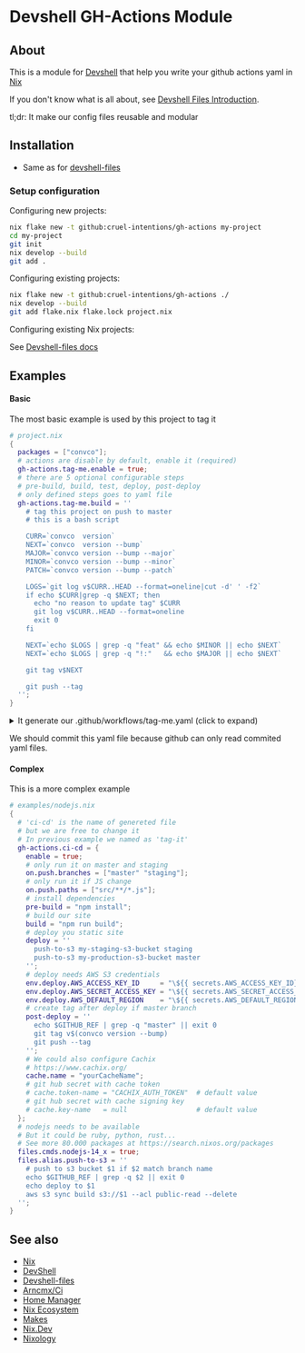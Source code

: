 # Devshell GH-Actions Module
## About

This is a module for [Devshell](https://github.com/numtide/devshell) that help you write your github actions yaml in [Nix](https://nixos.org/guides/how-nix-works.html)

If you don't know what is all about, see [Devshell Files Introduction](https://github.com/cruel-intentions/devshell-files).

tl;dr: It make our config files reusable and modular

## Installation

- Same as for [devshell-files](/cruel-intentions/devshell-files#instructions)

### Setup configuration

Configuring new projects:

```sh
nix flake new -t github:cruel-intentions/gh-actions my-project
cd my-project
git init
nix develop --build
git add .
```

Configuring existing projects:

```sh
nix flake new -t github:cruel-intentions/gh-actions ./
nix develop --build
git add flake.nix flake.lock project.nix
```

Configuring existing Nix projects:

See [Devshell-files docs](https://github.com/cruel-intentions/devshell-files#sharing-our-module)

## Examples


#### Basic

The most basic example is used by this project to tag it

```nix
# project.nix
{
  packages = ["convco"];
  # actions are disable by default, enable it (required)
  gh-actions.tag-me.enable = true;
  # there are 5 optional configurable steps
  # pre-build, build, test, deploy, post-deploy
  # only defined steps goes to yaml file
  gh-actions.tag-me.build = ''
    # tag this project on push to master
    # this is a bash script

    CURR=`convco  version`
    NEXT=`convco  version --bump`
    MAJOR=`convco version --bump --major`
    MINOR=`convco version --bump --minor`
    PATCH=`convco version --bump --patch`

    LOGS=`git log v$CURR..HEAD --format=oneline|cut -d' ' -f2`
    if echo $CURR|grep -q $NEXT; then
      echo "no reason to update tag" $CURR 
      git log v$CURR..HEAD --format=oneline
      exit 0
    fi

    NEXT=`echo $LOGS | grep -q "feat" && echo $MINOR || echo $NEXT`
    NEXT=`echo $LOGS | grep -q "!:"   && echo $MAJOR || echo $NEXT`

    git tag v$NEXT

    git push --tag
  '';
}

```

<details>
<summary>It generate our .github/workflows/tag-me.yaml (click to expand)</summary>
<br>


```yaml
# .github/workflows/tag-me.yaml
jobs:
  tag-me:
    runs-on: ubuntu-latest
    steps:
      - uses: actions/checkout@v2.4.0
        with:
          fetch-depth: 0
      - uses: cachix/install-nix-action@v15
        with:
          extra_nix_config: access-tokens = github.com=${{ secrets.GITHUB_TOKEN }}
          nix_path: channel:nixos-22.05
      - name: Build
        run: nix develop --command gh-actions-tag-me-build
"on":
  push:
    branches:
      - master

```


</details>


We should commit this yaml file because github can only read commited yaml files.


#### Complex


This is a more complex example

```nix
# examples/nodejs.nix
{
  # 'ci-cd' is the name of genereted file
  # but we are free to change it
  # In previous example we named as 'tag-it'
  gh-actions.ci-cd = {
    enable = true;
    # only run it on master and staging
    on.push.branches = ["master" "staging"];
    # only run it if JS change
    on.push.paths = ["src/**/*.js"];
    # install dependencies
    pre-build = "npm install";
    # build our site
    build = "npm run build";
    # deploy you static site
    deploy = ''
      push-to-s3 my-staging-s3-bucket staging
      push-to-s3 my-production-s3-bucket master
    '';
    # deploy needs AWS S3 credentials
    env.deploy.AWS_ACCESS_KEY_ID     = "\${{ secrets.AWS_ACCESS_KEY_ID} }}";
    env.deploy.AWS_SECRET_ACCESS_KEY = "\${{ secrets.AWS_SECRET_ACCESS_KEY }}";
    env.deploy.AWS_DEFAULT_REGION    = "\${{ secrets.AWS_DEFAULT_REGION }}";
    # create tag after deploy if master branch
    post-deploy = ''
      echo $GITHUB_REF | grep -q "master" || exit 0
      git tag v$(convco version --bump)
      git push --tag
    '';
    # We could also configure Cachix
    # https://www.cachix.org/
    cache.name = "yourCacheName";
    # git hub secret with cache token
    # cache.token-name = "CACHIX_AUTH_TOKEN"  # default value
    # git hub secret with cache signing key
    # cache.key-name   = null                 # default value
  };
  # nodejs needs to be available
  # But it could be ruby, python, rust...
  # See more 80.000 packages at https://search.nixos.org/packages
  files.cmds.nodejs-14_x = true;
  files.alias.push-to-s3 = ''
    # push to s3 bucket $1 if $2 match branch name
    echo $GITHUB_REF | grep -q $2 || exit 0
    echo deploy to $1
    aws s3 sync build s3://$1 --acl public-read --delete
  '';
}


```

## See also

* [Nix](https://nixos.org/)
* [DevShell](https://github.com/numtide/devshell)
* [Devshell-files](https://github.com/cruel-intentions/devshell-files)
* [Arncmx/Ci](https://github.com/arcnmx/ci)
* [Home Manager](https://github.com/nix-community/home-manager)
* [Nix Ecosystem](https://nixos.wiki/wiki/Nix_Ecosystem)
* [Makes](https://github.com/fluidattacks/makes)
* [Nix.Dev](https://nix.dev/)
* [Nixology](https://www.youtube.com/watch?v=NYyImy-lqaA&list=PLRGI9KQ3_HP_OFRG6R-p4iFgMSK1t5BHs)

